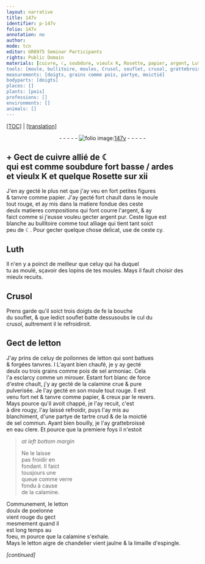 ```yaml
---
layout: narrative
title: 147v
identifier: p-147v
folio: 147v
annotation: no
author:
mode: tcn
editor: GR8975 Seminar Participants
rights: Public Domain
materials: [cuivre, ☾, soubdure, vieulx K, Rosette, papier, argent, Luth, letton, celuy de poilonnes de letton, sel armoniac, calamine crue & pure pulverisée, tartre crud, sel commun, eau clere, verre fondu, calamine, letton doulx de poelonne, letton aigre de chandelier, limaille d'espingle]
tools: [moule, bullitoire, moules, Crusol, souflet, crusol, grattebroissé]
measurements: [doigts, grains comme pois, partye, moictié]
bodyparts: [doigts]
places: []
plants: [pois]
professions: []
environments: []
animals: []
---
```


<p><a href="{{ site.baseurl }}/normalized/">[TOC]</a> | <a href="{{ site.baseurl }}/texts/p-147v_tl/" target="_blank">[translation]</a></p><div class="folio" align="center">- - - - - <a href="http://gallica.bnf.fr/ark:/12148/btv1b10500001g/f300.image" target="_blank"><img src="https://cu-mkp.github.io/2017-workshop-edition/assets/photo-icon.png" alt="folio image: " style="display:inline-block; margin-bottom:-3px;"/>147v</a> - - - - - </div>  
  

## \+ Gect de <span class="m">cuivre</span> allié de <span class="m">☾</span><br/> qui est co<span class="exp">mm</span>e <span class="m">soubdure</span> fort basse / ard<span class="exp"><span class="ill"></span></span>es<br/> et <span class="m">vieulx K</span> et quelque <span class="m">R<span class="exp">osett</span>e</span> sur xii

 
J'en ay gecté le plus net que j'ay veu en fort petites figures<br/> & tanvre co<span class="exp">mm</span>e <span class="m">papier</span>. J'ay gecté fort chault dans le <span class="tl">moule</span><br/> tout rouge, et ay mis dans la matiere fondue de<span class="add">s</span> <span class="del">ceste</span><br/> deulx <span class="del">matieres</span> compositions qui font courre l'<span class="m">argent</span>, & ay<br/> faict co<span class="exp">mm</span>e si j'eusse vouleu gecter <span class="m">argent</span> pur. Ceste ligue est<br/> blanche au <span class="tl">bullitoire</span> co<span class="exp">mm</span>e tout alliage qui tient tant soict<br/> peu de <span class="m">☾</span>. Pour gecter quelque chose delicat, use de ceste cy.
 
 
  

## <span class="m">Luth</span>

 
Il n'en y a poinct de meilleur que celuy <span class="del">qui ha</span> duquel<br/> tu as moulé, sçavoir des lopins de tes <span class="tl">moules</span>. Mays il fault choisir des mieulx recuits.
 
 
  

## <span class="tl">Crusol</span>

 
Prens garde qu'il soict trois <span class="ms"><span class="bp">doigts</span></span> de <span class="del">fe</span> la bouche<br/> du <span class="tl">souflet</span>, & que ledict <span class="tl">souflet</span> batte dess<span class="del">us</span>oubs le cul du<br/> <span class="tl">crusol</span>, aultrem<span class="exp">ent</span> il le refroidiroit.

 
  

## Gect de <span class="m">letton</span>

 
J'ay prins de <span class="m">celuy de poilonnes de letton</span> qui sont battues<br/> & forgées tanvres. <span class="del">I</span> L'ayant bien chaufé, je y ay gecté<br/> deulx ou trois <span class="ms">grains co<span class="exp">mm</span>e <span class="pa">pois</span></span> de <span class="m">sel armoniac</span>. Cela<br/> l'a esclarcy co<span class="exp">mm</span>e un mirouer. Estant fort blanc de force<br/> d'estre chault, j'y ay gecté de la <span class="m">calamine crue & pure<br/> pulverisée</span>. Je l'ay gecté en son <span class="tl">moule</span> tout rouge. Il est<br/> venu fort net & tanvre co<span class="exp">mm</span>e <span class="m">papier</span>, & creux par le revers.<br/> Mays pource qu'il avoit chappé, je l'ay recuit, c'est<br/> à dire rougy, l'ay laissé refroidir, puys l'ay mis au<br/> blanchiment, d'une <span class="ms">partye</span> de <span class="m">tartre crud</span> & de la <span class="ms">moictié</span><br/> de <span class="m">sel commun</span>. Ayant bien bouilly, je l'ay <span class="tl">grattebroissé</span><br/> en <span class="m">eau clere</span>. Et pource que la premiere foys il n'estoit
 
> *at left bottom margin*
> 
> 
>   Ne le laisse<br/> pas froidir en<br/> fondant. Il faict<br/> tousjours une<br/> queue co<span class="exp">mm</span>e <span class="m">verre<br/> fondu</span> à cause<br/> de la <span class="m">calamine</span>.<br/>
 
 Communem<span class="exp">ent</span>, le <span class="m">letton<br/> doulx de poelonne</span><br/> vient rouge du gect<br/> mesmem<span class="exp">ent</span> quand il<br/> est long temps au<br/> foeu, <span class="del">m</span> pource que la <span class="m">calamine</span> s'exhale.<br/> Mays le <span class="m">letton aigre de chandelier</span> vient jaulne & la <span class="m">limaille d'espingle</span>.
 
*[continued]*
 
